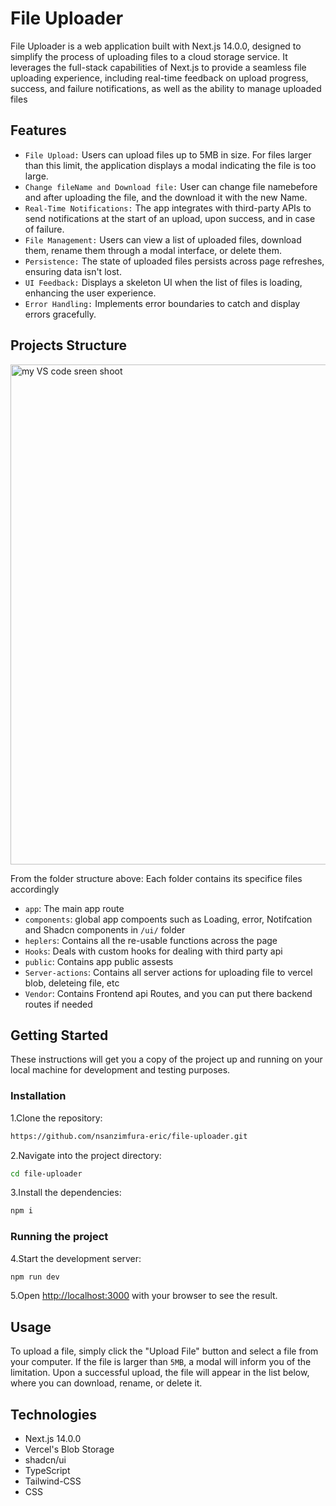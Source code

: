 # File Uploader

File Uploader is a web application built with Next.js 14.0.0, designed to simplify the process of uploading files to a cloud storage service. It leverages the full-stack capabilities of Next.js to provide a seamless file uploading experience, including real-time feedback on upload progress, success, and failure notifications, as well as the ability to manage uploaded files

## Features

- `File Upload:` Users can upload files up to 5MB in size. For files larger than this limit, the application displays a modal indicating the file is too large.
- `Change fileName and Download file:` User can change file namebefore and after uploading the file, and the download it with the new Name.
- `Real-Time Notifications:` The app integrates with third-party APIs to send notifications at the start of an upload, upon success, and in case of failure.
- `File Management:` Users can view a list of uploaded files, download them, rename them through a modal interface, or delete them.
- `Persistence:` The state of uploaded files persists across page refreshes, ensuring data isn't lost.
- `UI Feedback:` Displays a skeleton UI when the list of files is loading, enhancing the user experience.
- `Error Handling:` Implements error boundaries to catch and display errors gracefully.

## Projects Structure
<img width="1920" height="800" alt="my VS code sreen shoot" src="https://github.com/nsanzimfura-eric/file-uploader/assets/91186046/76a905c1-b523-477c-a1e1-79af43eef1ee">

From the folder structure above: Each folder contains its specifice files accordingly
- ``app``: The main app route
- ``components``:  global app compoents such as Loading, error, Notifcation and Shadcn components in ``/ui/`` folder
- ``heplers``: Contains all the re-usable functions across the page
- ``Hooks``: Deals with custom hooks for dealing with third party api
- ``public``: Contains app public assests
- ``Server-actions``: Contains all server actions for uploading file to vercel blob, deleteing file, etc
- ``Vendor``: Contains Frontend api Routes, and you can put there backend routes if needed

## Getting Started

These instructions will get you a copy of the project up and running on your local machine for development and testing purposes.

### Installation

1.Clone the repository:

```bash
https://github.com/nsanzimfura-eric/file-uploader.git
```

2.Navigate into the project directory:

```bash
cd file-uploader
```

3.Install the dependencies:

```bash
npm i
```

### Running the project

4.Start the development server:

```bash
npm run dev
```

5.Open [http://localhost:3000](http://localhost:3000) with your browser to see the result.

## Usage

To upload a file, simply click the "Upload File" button and select a file from your computer. If the file is larger than `5MB`, a modal will inform you of the limitation. Upon a successful upload, the file will appear in the list below, where you can download, rename, or delete it.

## Technologies

- Next.js 14.0.0
- Vercel's Blob Storage
- shadcn/ui
- TypeScript
- Tailwind-CSS
- CSS
